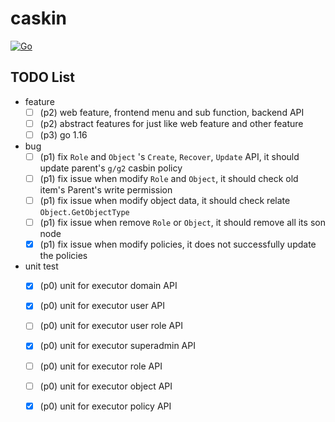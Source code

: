 # caskin

[![Go](https://github.com/AWaterColorPen/caskin/actions/workflows/go.yml/badge.svg?branch=main)](https://github.com/AWaterColorPen/caskin/actions/workflows/go.yml)


## TODO List

- feature
  - [ ] (p2) web feature, frontend menu and sub function, backend API
  - [ ] (p2) abstract features for just like web feature and other feature
  - [ ] (p3) go 1.16
- bug
  - [ ] (p1) fix `Role` and `Object` 's `Create`, `Recover`, `Update` API, it should update parent's `g/g2` casbin policy
  - [ ] (p1) fix issue when modify `Role` and `Object`, it should check old item's Parent's write permission
  - [ ] (p1) fix issue when modify object data, it should check relate `Object.GetObjectType`
  - [ ] (p1) fix issue when remove `Role` or `Object`, it should remove all its son node
  - [x] (p1) fix issue when modify policies, it does not successfully update the policies
- unit test
  - [x] (p0) unit for executor domain API
  - [x] (p0) unit for executor user API
  - [ ] (p0) unit for executor user role API
  - [x] (p0) unit for executor superadmin API
  - [ ] (p0) unit for executor role API
  - [ ] (p0) unit for executor object API
  - [x] (p0) unit for executor policy API
  
